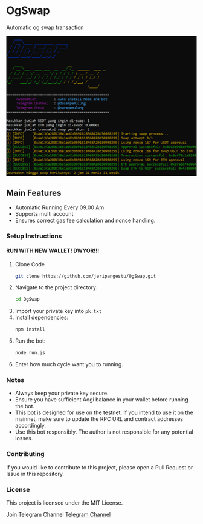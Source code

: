 # OgSwap
Automatic og swap transaction

![Tampilan Bot](og.jpg)

## Main Features

- Automatic Running Every 09.00 Am
- Supports multi account
- Ensures correct gas fee calculation and nonce handling.

### Setup Instructions

#### RUN WITH NEW WALLET! DWYOR!!!

1. Clone Code
   ```sh
   git clone https://github.com/jeripangestu/OgSwap.git
   ```
2. Navigate to the project directory:
   ```sh
   cd OgSwap
   ```
3. Import your private key into `pk.txt` 
4. Install dependencies:
   ```sh
   npm install
   ```
5. Run the bot:
   ```sh
   node run.js
   ```
6. Enter how much cycle want you to running.


### Notes
- Always keep your private key secure.
- Ensure you have sufficient Aogi balance in your wallet before running the bot.
- This bot is designed for use on the testnet. If you intend to use it on the mainnet, make sure to update the RPC URL and contract addresses accordingly.
- Use this bot responsibly. The author is not responsible for any potential losses.

### Contributing
If you would like to contribute to this project, please open a Pull Request or Issue in this repository.

### License
This project is licensed under the MIT License.



Join Telegram Channel
[Telegram Channel](https://t.me/endingdrop)


